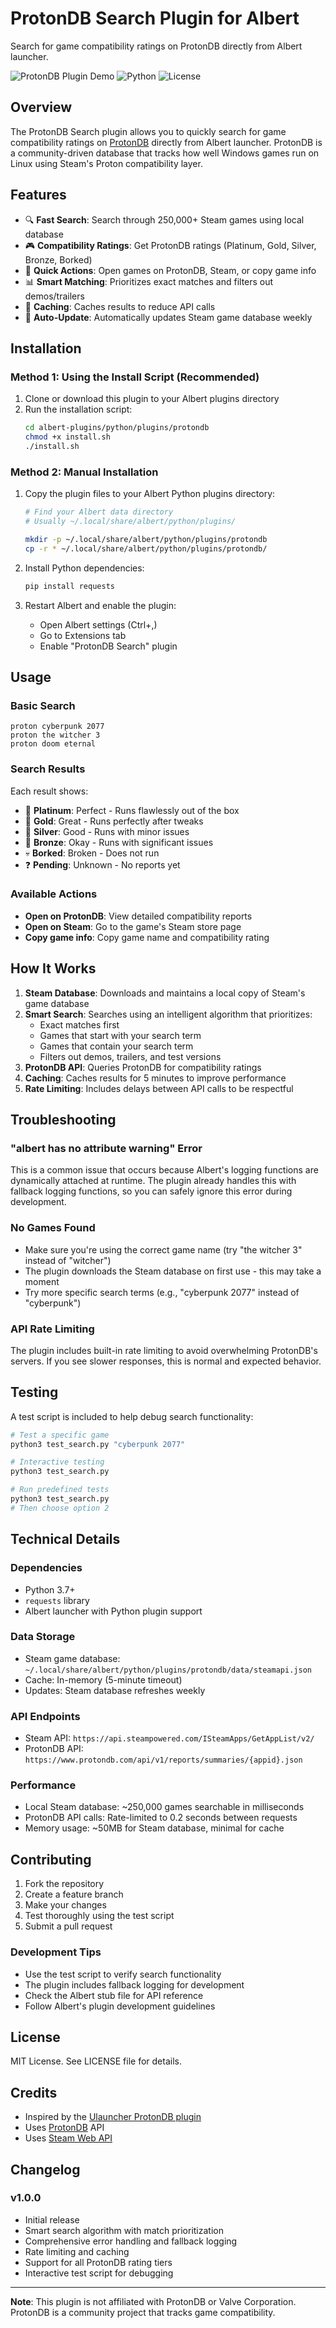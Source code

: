 # ProtonDB Search Plugin for Albert

Search for game compatibility ratings on ProtonDB directly from Albert launcher.

![ProtonDB Plugin Demo](https://img.shields.io/badge/Albert-Plugin-blue?style=flat-square)
![Python](https://img.shields.io/badge/Python-3.7+-green?style=flat-square)
![License](https://img.shields.io/badge/License-MIT-yellow?style=flat-square)

## Overview

The ProtonDB Search plugin allows you to quickly search for game compatibility ratings on [ProtonDB](https://www.protondb.com/) directly from Albert launcher. ProtonDB is a community-driven database that tracks how well Windows games run on Linux using Steam's Proton compatibility layer.

## Features

- 🔍 **Fast Search**: Search through 250,000+ Steam games using local database
- 🎮 **Compatibility Ratings**: Get ProtonDB ratings (Platinum, Gold, Silver, Bronze, Borked)
- 🚀 **Quick Actions**: Open games on ProtonDB, Steam, or copy game info
- 📊 **Smart Matching**: Prioritizes exact matches and filters out demos/trailers
- 💾 **Caching**: Caches results to reduce API calls
- 🔄 **Auto-Update**: Automatically updates Steam game database weekly

## Installation

### Method 1: Using the Install Script (Recommended)

1. Clone or download this plugin to your Albert plugins directory
2. Run the installation script:
   ```bash
   cd albert-plugins/python/plugins/protondb
   chmod +x install.sh
   ./install.sh
   ```

### Method 2: Manual Installation

1. Copy the plugin files to your Albert Python plugins directory:
   ```bash
   # Find your Albert data directory
   # Usually ~/.local/share/albert/python/plugins/
   
   mkdir -p ~/.local/share/albert/python/plugins/protondb
   cp -r * ~/.local/share/albert/python/plugins/protondb/
   ```

2. Install Python dependencies:
   ```bash
   pip install requests
   ```

3. Restart Albert and enable the plugin:
   - Open Albert settings (Ctrl+,)
   - Go to Extensions tab
   - Enable "ProtonDB Search" plugin

## Usage

### Basic Search
```
proton cyberpunk 2077
proton the witcher 3
proton doom eternal
```

### Search Results
Each result shows:
- 🥇 **Platinum**: Perfect - Runs flawlessly out of the box
- 🥇 **Gold**: Great - Runs perfectly after tweaks
- 🥈 **Silver**: Good - Runs with minor issues
- 🥉 **Bronze**: Okay - Runs with significant issues
- 💀 **Borked**: Broken - Does not run
- ❓ **Pending**: Unknown - No reports yet

### Available Actions
- **Open on ProtonDB**: View detailed compatibility reports
- **Open on Steam**: Go to the game's Steam store page
- **Copy game info**: Copy game name and compatibility rating

## How It Works

1. **Steam Database**: Downloads and maintains a local copy of Steam's game database
2. **Smart Search**: Searches using an intelligent algorithm that prioritizes:
   - Exact matches first
   - Games that start with your search term
   - Games that contain your search term
   - Filters out demos, trailers, and test versions
3. **ProtonDB API**: Queries ProtonDB for compatibility ratings
4. **Caching**: Caches results for 5 minutes to improve performance
5. **Rate Limiting**: Includes delays between API calls to be respectful

## Troubleshooting

### "albert has no attribute warning" Error

This is a common issue that occurs because Albert's logging functions are dynamically attached at runtime. The plugin already handles this with fallback logging functions, so you can safely ignore this error during development.

### No Games Found

- Make sure you're using the correct game name (try "the witcher 3" instead of "witcher")
- The plugin downloads the Steam database on first use - this may take a moment
- Try more specific search terms (e.g., "cyberpunk 2077" instead of "cyberpunk")

### API Rate Limiting

The plugin includes built-in rate limiting to avoid overwhelming ProtonDB's servers. If you see slower responses, this is normal and expected behavior.

## Testing

A test script is included to help debug search functionality:

```bash
# Test a specific game
python3 test_search.py "cyberpunk 2077"

# Interactive testing
python3 test_search.py

# Run predefined tests
python3 test_search.py
# Then choose option 2
```

## Technical Details

### Dependencies
- Python 3.7+
- `requests` library
- Albert launcher with Python plugin support

### Data Storage
- Steam game database: `~/.local/share/albert/python/plugins/protondb/data/steamapi.json`
- Cache: In-memory (5-minute timeout)
- Updates: Steam database refreshes weekly

### API Endpoints
- Steam API: `https://api.steampowered.com/ISteamApps/GetAppList/v2/`
- ProtonDB API: `https://www.protondb.com/api/v1/reports/summaries/{appid}.json`

### Performance
- Local Steam database: ~250,000 games searchable in milliseconds
- ProtonDB API calls: Rate-limited to 0.2 seconds between requests
- Memory usage: ~50MB for Steam database, minimal for cache

## Contributing

1. Fork the repository
2. Create a feature branch
3. Make your changes
4. Test thoroughly using the test script
5. Submit a pull request

### Development Tips

- Use the test script to verify search functionality
- The plugin includes fallback logging for development
- Check the Albert stub file for API reference
- Follow Albert's plugin development guidelines

## License

MIT License. See LICENSE file for details.

## Credits

- Inspired by the [Ulauncher ProtonDB plugin](https://github.com/NoXPhasma/ulauncher-protondb-search)
- Uses [ProtonDB](https://www.protondb.com/) API
- Uses [Steam Web API](https://steamcommunity.com/dev)

## Changelog

### v1.0.0
- Initial release
- Smart search algorithm with match prioritization
- Comprehensive error handling and fallback logging
- Rate limiting and caching
- Support for all ProtonDB rating tiers
- Interactive test script for debugging

---

**Note**: This plugin is not affiliated with ProtonDB or Valve Corporation. ProtonDB is a community project that tracks game compatibility.